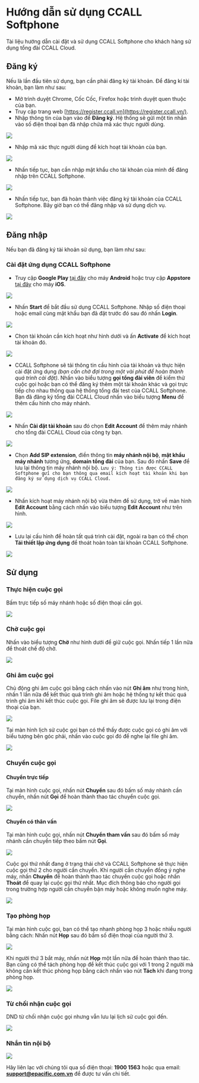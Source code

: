 # Hướng dẫn sử dụng CCALL Softphone

Tài liệu hướng dẫn cài đặt và sử dụng CCALL Softphone cho khách hàng sử dụng tổng đài CCALL Cloud.

## Đăng ký

Nếu là lần đầu tiên sử dụng, bạn cần phải đăng ký tài khoản. Để đăng kí tài khoản, bạn làm như sau:

* Mở trình duyệt Chrome, Cốc Cốc, Firefox hoặc trình duyệt quen thuộc của bạn.
* Truy cập trang web [https://register.ccall.vn](https://register.ccall.vn/).
* Nhập thông tin của bạn vào để **Đăng ký**. Hệ thống sẽ gửi một tin nhắn vào số điện thoại bạn đã nhập chứa mã xác thực người dùng.

![](.gitbook/assets/screen-shot-2018-08-14-at-13.45.09.png)

* Nhập mã xác thực người dùng để kích hoạt tài khoản của bạn.

![](.gitbook/assets/screen-shot-2018-08-14-at-13.46.40.png)

* Nhấn tiếp tục, bạn cần nhập mật khẩu cho tài khoản của mình để đăng nhập trên CCALL Softphone.

![](.gitbook/assets/screen-shot-2018-08-14-at-13.45.47.png)

* Nhấn tiếp tục, bạn đã hoàn thành việc đăng ký tài khoản của CCALL Softphone. Bây giờ bạn có thể đăng nhập và sử dụng dịch vụ.

![](.gitbook/assets/screen-shot-2018-08-14-at-13.46.11.png)

## Đăng nhập

Nếu bạn đã đăng ký tài khoản sử dụng, bạn làm như sau:

### Cài đặt ứng dụng CCALL Softphone

* Truy cập **Google Play** [tại đây](https://play.google.com/store/apps/details?id=vn.ccall.android) cho máy **Android** hoặc truy cập **Appstore** [tại đây](https://itunes.apple.com/us/app/ccall-softphone/id1386720616?mt=8) cho máy **iOS**. 

![](.gitbook/assets/tai-ung-dung.png)

* Nhấn **Start** để bắt đầu sử dụng CCALL Softphone. Nhập số điện thoại hoặc email cùng mật khẩu bạn đã đặt trước đó sau đó nhấn **Login**. 

![](.gitbook/assets/1.png)

* Chọn tài khoản cần kích hoạt như hình dưới và ấn **Activate** để kích hoạt tài khoản đó. 

![](.gitbook/assets/2.png)

* CCALL Softphone sẽ tải thông tin cầu hình của tài khoản và thực hiện cài đặt ứng dụng _\(bạn cần chờ đợi trong một vài phút để hoàn thành quá trình cài đặt\)_. Nhấn vào biểu tượng **gọi tổng đài viên** để kiểm thử cuộc gọi hoặc bạn có thể đăng ký thêm một tài khoản khác và gọi trực tiếp cho nhau thông qua hệ thống tổng đài test của CCALL Softphone. Bạn đã đăng ký tổng đài CCALL Cloud nhấn vào biểu tượng **Menu** để thêm cấu hình cho máy nhánh. 

![](.gitbook/assets/8.png)

* Nhấn **Cài đặt tài khoản** sau đó chọn **Edit Account** để thêm máy nhánh cho tổng đài CCALL Cloud của công ty bạn. 

![](.gitbook/assets/4%20%281%29.png)

* Chọn **Add SIP extension**, điền thông tin **máy nhánh nội bộ**, **mật khẩu máy nhánh** tương ứng, **domain tổng đài** của bạn. Sau đó nhấn **Save** để lưu lại thông tin máy nhánh nội bộ. `Lưu ý: Thông tin được CCALL Softphone gửi cho bạn thông qua email kích hoạt tài khoản khi bạn đăng ký sử dụng dịch vụ CCALL Cloud.`

![](.gitbook/assets/5%20%281%29.png)

* Nhấn kích hoạt máy nhánh nội bộ vừa thêm để sử dụng, trở về màn hình **Edit Account** bằng cách nhấn vào biểu tượng **Edit Account** như trên hình. 

![](.gitbook/assets/6%20%281%29.png)

* Lưu lại cấu hình để hoàn tất quá trình cài đặt, ngoài ra bạn có thể chọn **Tái thiết lập ứng dụng** để thoát hoàn toàn tài khoản CCALL Softphone. 

![](.gitbook/assets/7.png)

## Sử dụng

### Thực hiện cuộc gọi

Bấm trực tiếp số máy nhánh hoặc số điện thoại cần gọi.

![](.gitbook/assets/1%20%281%29.png)

### Chờ cuộc gọi

Nhấn vào biểu tượng **Chờ** như hình dưới để giữ cuộc gọi. Nhấn tiếp 1 lần nữa để thoát chế độ chờ.

![](.gitbook/assets/2%20%281%29.png)

### Ghi âm cuộc gọi

Chủ động ghi âm cuộc gọi bằng cách nhấn vào nút **Ghi âm** như trong hình, nhấn 1 lần nữa để kết thúc quá trình ghi âm hoặc hệ thống tự kết thúc quá trình ghi âm khi kết thúc cuộc gọi. File ghi âm sẽ được lưu lại trong điện thoại của bạn.

![](.gitbook/assets/3.png)

Tại màn hình lịch sử cuộc gọi bạn có thể thấy được cuộc gọi có ghi âm với biểu tượng bên góc phải, nhấn vào cuộc gọi đó để nghe lại file ghi âm.

![](.gitbook/assets/9.png)

### Chuyển cuộc gọi

#### Chuyển trực tiếp

Tại màn hình cuộc gọi, nhấn nút **Chuyển** sau đó bấm số máy nhánh cần chuyển, nhấn nút **Gọi** để hoàn thành thao tác chuyển cuộc gọi.

![](.gitbook/assets/4.png)

#### Chuyển có thân vấn

Tại màn hình cuộc gọi, nhấn nút **Chuyển tham vấn** sau đó bấm số máy nhánh cần chuyển tiếp theo bấm nút **Gọi**.

![](.gitbook/assets/5.png)

Cuộc gọi thứ nhất đang ở trạng thái chờ và CCALL Softphone sẽ thực hiện cuộc gọi thứ 2 cho người cần chuyển. Khi người cần chuyển đồng ý nghe máy, nhấn **Chuyển** để hoàn thành thao tác chuyển cuộc gọi hoặc nhấn **Thoát** để quay lại cuộc gọi thứ nhất. Mục đích thông báo cho người gọi trong trường hợp người cần chuyển bận máy hoặc không muốn nghe máy.

![](.gitbook/assets/6.png)

### Tạo phòng họp

Tại màn hình cuộc gọi, bạn có thể tạo nhanh phòng họp 3 hoặc nhiều người bằng cách: Nhấn nút **Họp** sau đó bấm số điện thoại của người thứ 3.

![](.gitbook/assets/7%20%281%29.png)

Khi người thứ 3 bắt máy, nhấn nút **Họp** một lần nữa để hoàn thành thao tác. Bạn cũng có thể tách phòng họp để kết thúc cuộc gọi với 1 trong 2 người mà không cần kết thúc phòng họp bằng cách nhấn vào nút **Tách** khi đang trong phòng họp.

![](.gitbook/assets/8%20%281%29.png)

### Từ chối nhận cuộc gọi

DND từ chối nhận cuộc gọi nhưng vẫn lưu lại lịch sử cuộc gọi đến.

![](.gitbook/assets/10.png)

### Nhắn tin nội bộ

![](.gitbook/assets/11.png)

Hãy liên lạc với chúng tôi qua số điện thoại: **1900 1563** hoặc qua email: **support@epacific.com.vn** để được tư vấn chi tiết.


